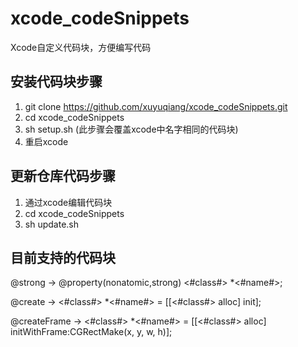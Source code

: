 # xcode_codeSnippets
Xcode自定义代码块，方便编写代码

## 安装代码块步骤
1. git clone https://github.com/xuyuqiang/xcode_codeSnippets.git
2. cd xcode_codeSnippets
3. sh setup.sh (此步骤会覆盖xcode中名字相同的代码块)
4. 重启xcode

## 更新仓库代码步骤

1. 通过xcode编辑代码块
2. cd xcode_codeSnippets
3. sh update.sh


## 目前支持的代码块
@strong -> @property(nonatomic,strong) <#class#> *<#name#>;

@create -> <#class#> *<#name#> = [[<#class#> alloc] init];

@createFrame ->  <#class#> *<#name#> = [[<#class#> alloc] initWithFrame:CGRectMake(x, y, w, h)];
